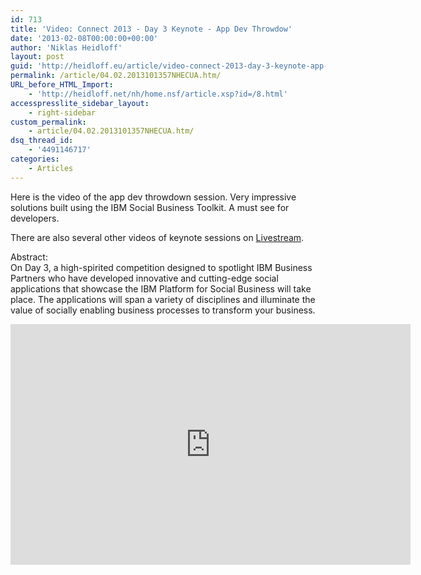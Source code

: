 ```yaml
---
id: 713
title: 'Video: Connect 2013 - Day 3 Keynote - App Dev Throwdow'
date: '2013-02-08T00:00:00+00:00'
author: 'Niklas Heidloff'
layout: post
guid: 'http://heidloff.eu/article/video-connect-2013-day-3-keynote-app-dev-throwdow/'
permalink: /article/04.02.2013101357NHECUA.htm/
URL_before_HTML_Import:
    - 'http://heidloff.net/nh/home.nsf/article.xsp?id=/8.html'
accesspresslite_sidebar_layout:
    - right-sidebar
custom_permalink:
    - article/04.02.2013101357NHECUA.htm/
dsq_thread_id:
    - '4491146717'
categories:
    - Articles
---
```


Here is the video of the app dev throwdown session. Very impressive solutions built using the IBM Social Business Toolkit. A must see for developers.

There are also several other videos of keynote sessions on [Livestream](http://www.livestream.com/ibmsoftware).

Abstract:  
On Day 3, a high-spirited competition designed to spotlight IBM Business Partners who have developed innovative and cutting-edge social applications that showcase the IBM Platform for Social Business will take place. The applications will span a variety of disciplines and illuminate the value of socially enabling business processes to transform your business.

<iframe frameborder="0" height="385" scrolling="no" src="http://cdn.livestream.com/embed/ibmsoftware?layout=4&clip=pla_1f71840d-234b-4b5b-b205-06c3e6ad205a&color=0xe7e7e7&autoPlay=false&mute=false&iconColorOver=0x888888&iconColor=0x777777&allowchat=true&height=385&width=640" style="border:0;outline:0" width="640"></iframe>